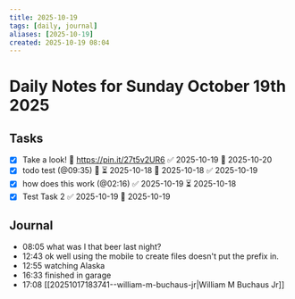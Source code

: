 ```yaml
---
title: 2025-10-19
tags: [daily, journal]
aliases: [2025-10-19]
created: 2025-10-19 08:04
---
```


# Daily Notes for Sunday October 19th 2025

## Tasks

- [x] Take a look! 📌 https://pin.it/27t5v2UR6 ✅ 2025-10-19 📅 2025-10-20
- [x] todo test (@09:35) 🔼 ⏳ 2025-10-18 📅 2025-10-18 ✅ 2025-10-19
- [x] how does this work (@02:16) ✅ 2025-10-19 ⏳ 2025-10-18
- [x] Test Task 2 ✅ 2025-10-19 📅 2025-10-19

## Journal
- 08:05 what was I  that beer last night?
- 12:43 ok well using  the mobile to create files doesn't put the prefix in.
- 12:55 watching Alaska 
- 16:33 finished in garage
- 17:08 [[20251017183741--william-m-buchaus-jr|William M Buchaus Jr]]
